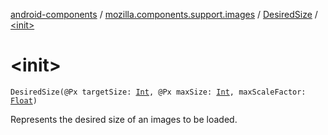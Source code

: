 [android-components](../../index.md) / [mozilla.components.support.images](../index.md) / [DesiredSize](index.md) / [&lt;init&gt;](./-init-.md)

# &lt;init&gt;

`DesiredSize(@Px targetSize: `[`Int`](https://kotlinlang.org/api/latest/jvm/stdlib/kotlin/-int/index.html)`, @Px maxSize: `[`Int`](https://kotlinlang.org/api/latest/jvm/stdlib/kotlin/-int/index.html)`, maxScaleFactor: `[`Float`](https://kotlinlang.org/api/latest/jvm/stdlib/kotlin/-float/index.html)`)`

Represents the desired size of an images to be loaded.


